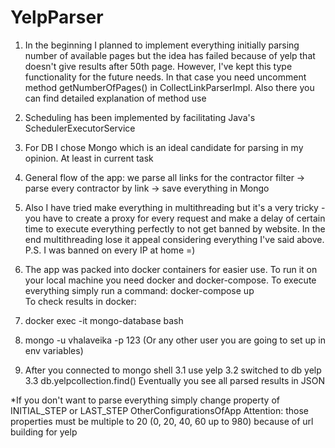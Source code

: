 # YelpParser

1. In the beginning I planned to implement everything initially parsing number of available pages
but the idea has failed because of yelp that doesn't give results after 50th page. 
However, I've kept this type functionality for the future needs. 
In that case you need uncomment method getNumberOfPages() in CollectLinkParserImpl. 
Also there you can find detailed explanation of method use

2. Scheduling has been implemented by facilitating Java's SchedulerExecutorService

3. For DB I chose Mongo which is an ideal candidate for parsing in my opinion. At least in current task

4. General flow of the app:  we parse all links for the contractor filter -> parse every contractor by link -> save everything in Mongo

5. Also I have tried make everything in multithreading but it's a very tricky - 
you have to create a proxy for every request and make a delay of certain time to execute everything perfectly to not get banned by website.
In the end multithreading lose it appeal considering everything I've said above. P.S. I was banned on every IP at home =)

6. The app was packed into docker containers for easier use. To run it on your local machine you need docker and docker-compose.
To execute everything simply run a command: docker-compose up  
To check results in docker:
1. docker exec -it mongo-database bash
2. mongo -u vhalaveika -p 123 (Or any other user you are going to set up in env variables)
3. After you connected to mongo shell
3.1 use yelp
3.2 switched to db yelp
3.3 db.yelpcollection.find()
Eventually you see all parsed results in JSON

*If you don't want to parse everything simply change property of INITIAL_STEP or LAST_STEP OtherConfigurationsOfApp
Attention: those properties must be multiple to 20 (0, 20, 40, 60 up to 980) because of url building for yelp
                                            
                                               
                                               